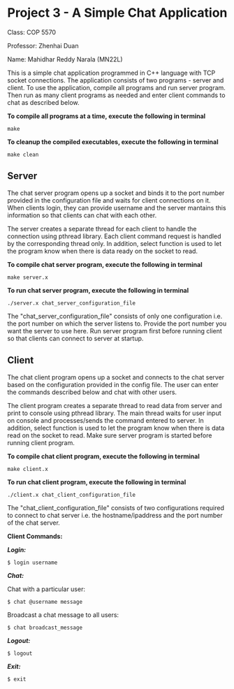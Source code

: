 # Project 3 - A Simple Chat Application

Class: COP 5570

Professor: Zhenhai Duan

Name: Mahidhar Reddy Narala (MN22L)

This is a simple chat application programmed in C++ language with TCP socket connections. The application consists of two programs - server and client. To use the application, compile all programs and run server program. Then run as many client programs as needed and enter client commands to chat as described below.


**To compile all programs at a time, execute the following in terminal**
```
make
```

**To cleanup the compiled executables, execute the following in terminal**
```
make clean
```

## Server

The chat server program opens up a socket and binds it to the port number provided in the configuration file and waits for client connections on it. When clients login, they can provide username and the server mantains this information so that clients can chat with each other.

The server creates a separate thread for each client to handle the connection using pthread library. Each client command request is handled by the corresponding thread only. In addition, select function is used to let the program know when there is data ready on the socket to read.

**To compile chat server program, execute the following in terminal**
```
make server.x
```

**To run chat server program, execute the following in terminal**
```
./server.x chat_server_configuration_file
```

The "chat_server_configuration_file" consists of only one configuration i.e. the port number on which the server listens to. Provide the port number you want the server to use here. Run server program first before running client so that clients can connect to server at startup.

## Client

The chat client program opens up a socket and connects to the chat server based on the configuration provided in the config file. The user can enter the commands described below and chat with other users.

The client program creates a separate thread to read data from server and print to console using pthread library. The main thread waits for user input on console and processes/sends the command entered to server. In addition, select function is used to let the program know when there is data read on the socket to read. Make sure server program is started before running client program.

**To compile chat client program, execute the following in terminal**
```
make client.x
```

**To run chat client program, execute the following in terminal**
```
./client.x chat_client_configuration_file
```

The "chat_client_configuration_file" consists of two configurations required to connect to chat server i.e. the hostname/ipaddress and the port number of the chat server.

**Client Commands:**

***Login:***
```
$ login username
```

***Chat:***

Chat with a particular user:
```
$ chat @username message
```
Broadcast a chat message to all users:
```
$ chat broadcast_message
```

***Logout:***
```
$ logout
```

***Exit:***
```
$ exit
```
